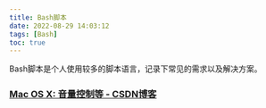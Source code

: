 ```yaml
---
title: Bash脚本
date: 2022-08-29 14:03:12
tags: [Bash]
toc: true
---
```


Bash脚本是个人使用较多的脚本语言，记录下常见的需求以及解决方案。

### [Mac OS X: 音量控制等 - CSDN博客](https://www.google.com.hk/url?sa=t&rct=j&q=&esrc=s&source=web&cd=&ved=2ahUKEwjnzurHr-v5AhVK4GEKHf3pAVwQFnoECBcQAQ&url=https%3A%2F%2Fblog.csdn.net%2Fcneducation%2Farticle%2Fdetails%2F3899819&usg=AOvVaw2XzcrRS1CIM6CQZy7QUMJw)

